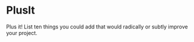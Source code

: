 
# PlusIt

Plus it! List ten things you could add that would radically or subtly improve your project.